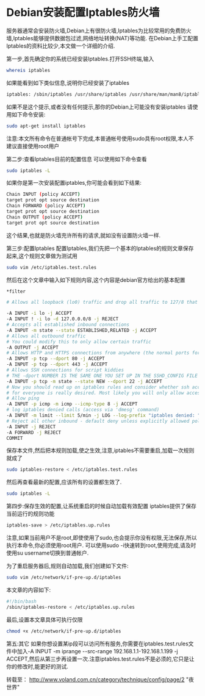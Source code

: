 Debian安装配置Iptables防火墙
===========
服务器通常会安装防火墙,Debian上有很防火墙,Iptables为比较常用的免费防火墙,Iptables能够提供数据包过滤,网络地址转换(NAT)等功能.
在Debian上手工配置Iptables的资料比较少,本文做一个详细的介绍.

第一步,首先确定你的系统已经安装Iptables.打开SSH终端,输入
```Bash
whereis iptables
```
如果能看到如下类似信息,说明你已经安装了iptables
```Bash
iptables: /sbin/iptables /usr/share/iptables /usr/share/man/man8/iptables.8.gz
```
如果不是这个提示,或者没有任何提示,那你的Debian上可能没有安装iptables
请使用如下命令安装:
```Bash
sudo apt-get install iptables
```
注意:本文所有命令在普通帐号下完成,本普通帐号使用sudo具有root权限,本人不建议直接使用root用户

第二步:查看Iptables目前的配置信息
可以使用如下命令查看
```Bash
sudo iptables -L
```
如果你是第一次安装配置iptables,你可能会看到如下结果:
```Bash
Chain INPUT (policy ACCEPT)
target prot opt source destination
Chain FORWARD (policy ACCEPT)
target prot opt source destination
Chain OUTPUT (policy ACCEPT)
target prot opt source destination
```
这个结果,也就是防火墙充许所有的请求,就如没有设置防火墙一样.

第三步:配置Iptables
配置Iptables,我们先把一个基本的Iptables的规则文章保存起来,这个规则文章做为测试用
```Bash
sudo vim /etc/iptables.test.rules
```
然后在这个文章中输入如下规则内容,这个内容是debian官方给出的基本配置
```Bash
*filter

# Allows all loopback (lo0) traffic and drop all traffic to 127/8 that doesn't use lo0

-A INPUT -i lo -j ACCEPT
-A INPUT ! -i lo -d 127.0.0.0/8 -j REJECT
# Accepts all established inbound connections
-A INPUT -m state --state ESTABLISHED,RELATED -j ACCEPT
# Allows all outbound traffic
# You could modify this to only allow certain traffic
-A OUTPUT -j ACCEPT
# Allows HTTP and HTTPS connections from anywhere (the normal ports for websites)
-A INPUT -p tcp --dport 80 -j ACCEPT
-A INPUT -p tcp --dport 443 -j ACCEPT
# Allows SSH connections for script kiddies
# THE -dport NUMBER IS THE SAME ONE YOU SET UP IN THE SSHD_CONFIG FILE
-A INPUT -p tcp -m state --state NEW --dport 22 -j ACCEPT
# Now you should read up on iptables rules and consider whether ssh access
# for everyone is really desired. Most likely you will only allow access from certain IPs.
# Allow ping
-A INPUT -p icmp -m icmp --icmp-type 8 -j ACCEPT
# log iptables denied calls (access via 'dmesg' command)
-A INPUT -m limit --limit 5/min -j LOG --log-prefix "iptables denied: " --log-level 7
# Reject all other inbound - default deny unless explicitly allowed policy:
-A INPUT -j REJECT
-A FORWARD -j REJECT
COMMIT
```

保存本文件,然后把本规则加载,使之生效,注意,iptables不需要重启,加载一次规则就成了
```Bash
sudo iptables-restore < /etc/iptables.test.rules
```
然后再查看最新的配置,应该所有的设置都生效了.
```Bash
sudo iptables -L
```
第四步:保存生效的配置,让系统重启的时候自动加载有效配置
iptables提供了保存当前运行的规则功能
```Bash
iptables-save > /etc/iptables.up.rules
```
注意,如果当前用户不是root,即使使用了sudo,也会提示你没有权限,无法保存,所以执行本命令,你必须使用root用户.
可以使用sudo -i快速转到root,使用完成,请及时使用su username切换到普通帐户.

为了重启服务器后,规则自动加载,我们创建如下文件:
```Bash
sudo vim /etc/network/if-pre-up.d/iptables
```
本文章的内容如下:
```Bash
#!/bin/bash
/sbin/iptables-restore < /etc/iptables.up.rules
```
最后,设置本文章具体可执行仅限
```Bash
chmod +x /etc/network/if-pre-up.d/iptables
```
第五:其它
如果你想设置某ip段可以访问所有服务,你需要在iptables.test.rules文件中加入-A INPUT -m iprange --src-range 192.168.1.1-192.168.1.199 -j ACCEPT,然后从第三步再设置一次.注意iptables.test.rules不是必须的,它只是让你的修改时,能更好的测试.

转载至：
http://www.voland.com.cn/category/technique/config/page/2 "夜世界"
